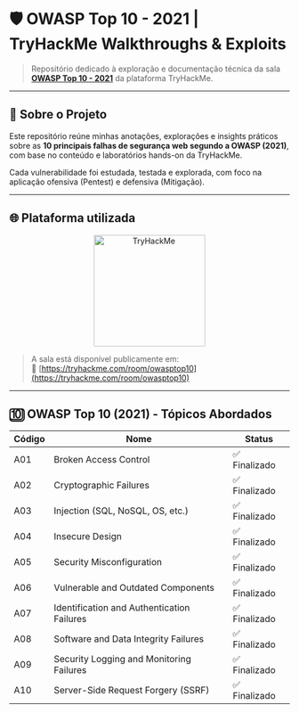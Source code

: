 # 🛡️ OWASP Top 10 - 2021 | TryHackMe Walkthroughs & Exploits

> Repositório dedicado à exploração e documentação técnica da sala **[OWASP Top 10 - 2021](https://tryhackme.com/room/owasptop10)** da plataforma TryHackMe.

---

## 🧠 Sobre o Projeto

Este repositório reúne minhas anotações, explorações e insights práticos sobre as **10 principais falhas de segurança web segundo a OWASP (2021)**, com base no conteúdo e laboratórios hands-on da TryHackMe.

Cada vulnerabilidade foi estudada, testada e explorada, com foco na aplicação ofensiva (Pentest) e defensiva (Mitigação).

---

## 🌐 Plataforma utilizada

<p align="center">
  <a href="https://tryhackme.com">
    <img src="https://raw.githubusercontent.com/tryhackme/branding/main/PNG/tryhackme_logo_color.png" alt="TryHackMe" width="200"/>
  </a>
</p>

> A sala está disponível publicamente em:  
🔗 [https://tryhackme.com/room/owasptop10](https://tryhackme.com/room/owasptop10)

---

## 🔟 OWASP Top 10 (2021) - Tópicos Abordados

| Código | Nome                                      | Status     |
|--------|-------------------------------------------|------------|
| A01    | Broken Access Control                     | ✅ Finalizado |
| A02    | Cryptographic Failures                    | ✅ Finalizado |
| A03    | Injection (SQL, NoSQL, OS, etc.)          | ✅ Finalizado |
| A04    | Insecure Design                           | ✅ Finalizado |
| A05    | Security Misconfiguration                 | ✅ Finalizado |
| A06    | Vulnerable and Outdated Components        | ✅ Finalizado |
| A07    | Identification and Authentication Failures| ✅ Finalizado |
| A08    | Software and Data Integrity Failures      | ✅ Finalizado |
| A09    | Security Logging and Monitoring Failures  | ✅ Finalizado |
| A10    | Server-Side Request Forgery (SSRF)        | ✅ Finalizado |
